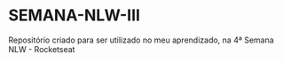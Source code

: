 # SEMANA-NLW-III
Repositório criado para ser utilizado no meu aprendizado, na 4ª Semana NLW - Rocketseat
